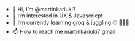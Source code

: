 - 👋 Hi, I’m @martinkariuki7
- 👀 I’m interested in UX & Javascricpt
- 🌱 I’m currently learning groq & juggling ⚾ 🤹🏼‍♂️
- 📫 How to reach me martinkariuki7 gmail
<!---
martinkariuki7/martinkariuki7 is a ✨ special ✨ repository because its `README.md` (this file) appears on your GitHub profile.
You can click the Preview link to take a look at your changes.
--->
